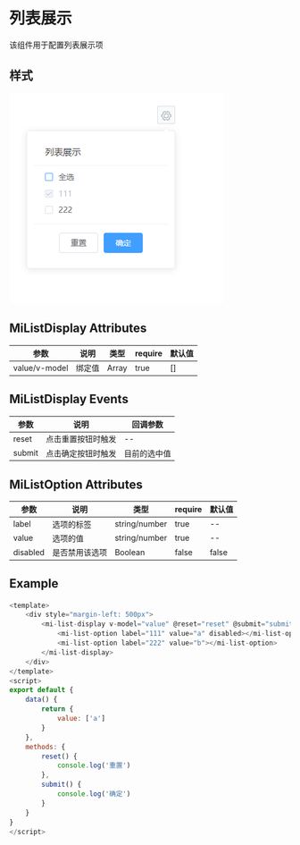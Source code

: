 # 列表展示

该组件用于配置列表展示项

## 样式

![Alt text](./image.png)

## MiListDisplay Attributes

| 参数          | 说明   | 类型  | require | 默认值 |
| ------------- | ------ | ----- | ------- | ------ |
| value/v-model | 绑定值 | Array | true    | []     |

## MiListDisplay Events

| 参数   | 说明               | 回调参数     |
| ------ | ------------------ | ------------ |
| reset  | 点击重置按钮时触发 | --           |
| submit | 点击确定按钮时触发 | 目前的选中值 |

## MiListOption Attributes

| 参数     | 说明           | 类型          | require | 默认值 |
| -------- | -------------- | ------------- | ------- | ------ |
| label    | 选项的标签     | string/number | true    | --     |
| value    | 选项的值       | string/number | true    | --     |
| disabled | 是否禁用该选项 | Boolean       | false   | false  |

## Example

```JavaScript
<template>
    <div style="margin-left: 500px">
        <mi-list-display v-model="value" @reset="reset" @submit="submit">
            <mi-list-option label="111" value="a" disabled></mi-list-option>
            <mi-list-option label="222" value="b"></mi-list-option>
        </mi-list-display>
    </div>
</template>
<script>
export default {
    data() {
        return {
            value: ['a']
        }
    },
    methods: {
        reset() {
            console.log('重置')
        },
        submit() {
            console.log('确定')
        }
    }
}
</script>

```
